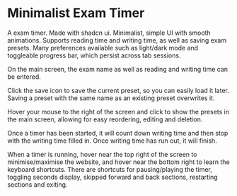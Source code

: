 # Minimalist Exam Timer

A exam timer. Made with shadcn ui. Minimalist, simple UI with smooth animations.
Supports reading time and writing time, as well as saving exam presets.
Many preferences available such as light/dark mode and toggleable progress bar, which persist across tab sessions.

On the main screen, the exam name as well as reading and writing time can be entered.

Click the save icon to save the current preset, so you can easily load it later.
Saving a preset with the same name as an existing preset overwrites it.

Hover your mouse to the right of the screen and click to show the presets in the main screen, allowing for easy reordering, editing and deletion.

Once a timer has been started, it will count down writing time and then stop with the writing time filled in. Once writing time has run out, it will finish.

When a timer is running, hover near the top right of the screen to minimise/maximise the website, and hover near the bottom right to learn the keyboard shortcuts. There are shortcuts for pausing/playing the timer, toggling seconds display, skipped forward and back sections, restarting sections and exiting.
